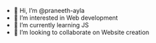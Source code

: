 - 👋 Hi, I’m @praneeth-ayla
- 👀 I’m interested in Web development
- 🌱 I’m currently learning JS
- 💞️ I’m looking to collaborate on Website creation

<!---
praneeth-ayla/praneeth-ayla is a ✨ special ✨ repository because its `README.md` (this file) appears on your GitHub profile.
You can click the Preview link to take a look at your changes.
--->
